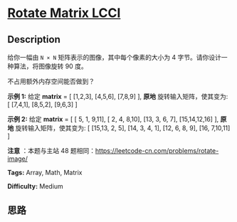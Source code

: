 # [Rotate Matrix LCCI][title]

## Description

给你一幅由 `N × N` 矩阵表示的图像，其中每个像素的大小为 4 字节。请你设计一种算法，将图像旋转 90 度。

不占用额外内存空间能否做到？

**示例 1:**
            给定 **matrix** =     [      [1,2,3],      [4,5,6],      [7,8,9]    ],        **原地** 旋转输入矩阵，使其变为:    [      [7,4,1],      [8,5,2],      [9,6,3]    ]    

**示例 2:**
            给定 **matrix** =    [      [ 5, 1, 9,11],      [ 2, 4, 8,10],      [13, 3, 6, 7],      [15,14,12,16]    ],         **原地** 旋转输入矩阵，使其变为:    [      [15,13, 2, 5],      [14, 3, 4, 1],      [12, 6, 8, 9],      [16, 7,10,11]    ]    

**注意** ：本题与主站 48 题相同：<https://leetcode-cn.com/problems/rotate-image/>


**Tags:** Array, Math, Matrix

**Difficulty:** Medium

## 思路

[title]: https://leetcode-cn.com/problems/rotate-matrix-lcci
